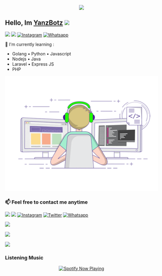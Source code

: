 <p align="center">
<a href="https://youtube.com/channel/UC2Y767o1R7Y2aOd8rC_FUAA"><img align="center" src="https://github-cardname.caliph.my.id/api?name=YanzBotz&description=Hello,%20I%20am%20YanzBotz%20I%20am%20beginner%20in%20programming,%20please%20your%20guidance&image=https://camo.githubusercontent.com/9903bf3c97f58a7c72dd1bc5a3fe3a6358b7725bcfa40ec2a6880d554cd3513a/68747470733a2f2f74656c656772612e70682f66696c652f3734653739343936626233333839643064636238352e6a7067&backgroundColor=%23ecf0f1&instagram=@riyan_ff12&github=YanzBotz&pattern=ticTacToe&colorPattern=%23eaeaea&site=youtube.com/YanzBotz"/></a>
</p>

 
## Hello, Im [YanzBotz](https://instagram.com/riyan_ff12) <img src="https://github.com/TheDudeThatCode/TheDudeThatCode/blob/master/Assets/Hi.gif" width="29px">
[<img src="https://img.shields.io/badge/Website-YanzBotz-blue">](http://api.yanzbotz.repl.co)
[<img src="https://img.shields.io/badge/Email-YanzBotz@gmail.com-purple">](mailto:yanzbotz88@gmail.com)
<a href="https://www.instagram.com/riyan_ff12" target="_blank"><img src="https://img.shields.io/badge/Instagram-%23E4405F.svg?&style=flat-square&logo=instagram&logoColor=white" alt="Instagram"></a>
<a href="https://wa.me/68785883359262?text=Hallo+Bang" target="_blank"><img src="https://img.shields.io/badge/Whatsapp-%808080.svg?&style=flat-square&logo=Whatsapp&logoColor=white" alt="Whatsapp"></a>


:page_with_curl: I'm currently learning :
- Golang • Python • Javascript
-  Nodejs • Java
- Laravel • Express JS
- PHP


<p align="center">
  <img alig src="./code.gif" />
</p>

### 📫 Feel free to contact me anytime
[<img src="https://img.shields.io/badge/Telegram-%40YanzBotzX-blue">](https://t.me/YanzBotzX)
[<img src="https://img.shields.io/badge/Email-YanzBotz@gmail.com-orange">](mailto:yanzbotz88@gmail.com)
<a href="https://www.instagram.com/riyan_ff12" target="_blank"><img src="https://img.shields.io/badge/Instagram-%23E4405F.svg?&style=flat-square&logo=instagram&logoColor=white" alt="Instagram"></a>
<a href="https://twitter.com/YanzBotz_" target="_blank"><img src="https://img.shields.io/badge/Twitter-%231877F2.svg?&style=flat-square&logo=Twitter&logoColor=white" alt="Twitter"></a>
<a href="https://wa.me/6285883359262?text=Hallo+bg" target="_blank"><img src="https://img.shields.io/badge/Whatsapp-%808080.svg?&style=flat-square&logo=Whatsapp&logoColor=white" alt="Whatsapp"></a>

<p align="left">
<img src="https://github-readme-stats.vercel.app/api?username=YanzBotz&bg_color=30,e96443,904e95&title_color=fff&text_color=fff&count_private=true&include_all_commits=true&icon_color=fff&hide_border=false&show_icons=falze" /></a>
</p> 

<p align="left">
  <a href="https://github.com/YanzBotz"><img src="https://github-readme-stats.vercel.app/api/top-langs?username=YanzBot&bg_color=30,e96443,904e95&title_color=fff&text_color=fff&hide_border=true&hide_title=false&show_icons=true&layout=compact&langs_count=10" /></a>
</p>

<p align="left">
<a href="https://github.com/YanzBotz"><img src="https://github-readme-stats.vercel.app/api/top-langs/?username=YanzBotz"></a>
</p>

<h3 align="left">Listening Music</h3>
<p align="center">
  <a href="https://open.spotify.com/track/4y7XDqU1g5qhz4sJhfW4ts?si=G2gRpYsuRr64LxuflkGR5A&utm_source=native-share-menu&utm_source=native-share-menu&utm_source=copy-link" target="_blank"><img src="https://now-playing-on-spotify.vercel.app/api/spotify" alt="Spotify Now Playing" width="350"/></a>
</p>
